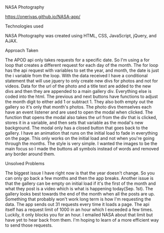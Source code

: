NASA Photography

https://onerivas.github.io/NASA-app/


Technologies used


NASA Photography was created using HTML, CSS, JavaScript, jQuery, and AJAX.


Approach Taken


The APOD api only takes requests for a specific date. So I'm using a for loop that creates a different request for each day of the month. 
The for loop has the api request with variables to set the year, and month, the date is just the i variable from the loop. 
With the data received I have a conditional statement that will use jquery to only create new divs for photos and not for videos. Data for the url of the photo and a title text are added to the new divs and then they are appended to a main gallery div.
Everything else is coded into the html. 
The previous and next buttons have functions to adjust the month digit to either add 1 or subtract 1. They also both empty out the gallery so it's only that month's photos. 
The photo divs themselves each have an event listener and are used to open the modal when clicked. The function that opens the modal also takes the url from the div that is clicked, stores it in a variable, and then sets that variable as the modal's new background. The modal only has a closed button that goes back to the gallery. 
I have an animation that runs on the initial load to fade in everything on the page. This only works on the initial load and not when you're going through the months.
The style is very simple. I wanted the images to be the main focus so I made the buttons all symbols instead of words and removed any border around them. 


Unsolved Problems


The biggest issue I have right now is that the year doesn't change. So you can only go back a few months and then the app breaks. Another issue is that the gallery can be empty on initial load if it's the first of the month and what they post is a video which is what is happening today(Sep. 1st). The gallery looks best towards the end of the month when all the posts are up. Something that probably won't work long term is how I'm requesting the data. The app sends out 31 requests every time it loads a page. The api itself has a request limit of 1000 in an hour which I exceeded a few times. Luckily, it only blocks you for an hour. 
I emailed NASA about that limit but have yet to hear back from them. I'm hoping to learn of a more efficient way to send those requests. 
